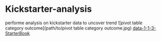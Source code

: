 # Kickstarter-analysis
performe analysis on kickstarter data to uncover trend
![pivot table category outcome](path/to/pivot table category outcome.jpg)
[data-1-1-3-StarterBook](path/to/data-1-1-3-StarterBook.xlxs)
